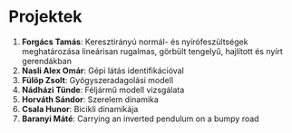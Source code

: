 # Projektek

1. __Forgács Tamás__: Keresztirányú normál- és nyírófeszültségek meghatározása lineárisan rugalmas, görbült tengelyű, hajlított és nyírt gerendákban
2. __Nasli Alex Omár__: Gépi látás identifikációval
3. __Fülöp Zsolt__: Gyógyszeradagolási modell
4. __Nádházi Tünde__: Féljármű modell vizsgálata
5. __Horváth Sándor__: Szerelem dinamika
6. __Csala Hunor__: Bicikli dinamikája
7. __Baranyi Máté__: Carrying an inverted pendulum on a bumpy road
